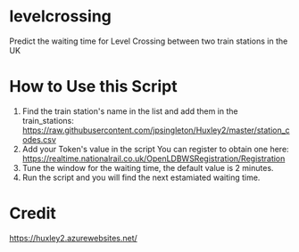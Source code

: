 # levelcrossing
Predict the waiting time for Level Crossing between two train stations in the UK

# How to Use this Script
1. Find the train station's name in the list and add them in the train_stations:
https://raw.githubusercontent.com/jpsingleton/Huxley2/master/station_codes.csv
2. Add your Token's value in the script
You can register to obtain one here: https://realtime.nationalrail.co.uk/OpenLDBWSRegistration/Registration
3. Tune the window for the waiting time, the default value is 2 minutes.
4. Run the script and you will find the next estamiated waiting time.

# Credit
https://huxley2.azurewebsites.net/
